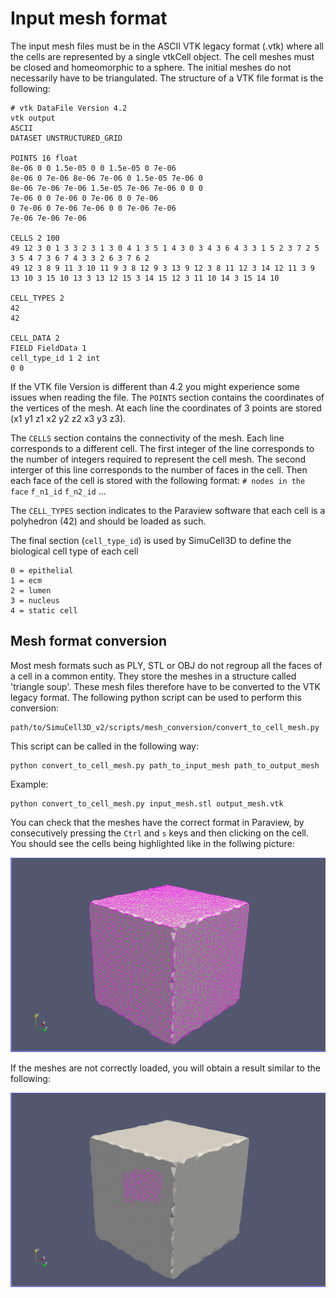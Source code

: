 # Input mesh format

The input mesh files must be in the ASCII VTK legacy format (.vtk) where all the cells are represented by a single vtkCell object. The cell meshes must be closed and homeomorphic to a sphere. The initial meshes do not necessarily have to be triangulated. The structure of a VTK file format is the following:

```
# vtk DataFile Version 4.2
vtk output
ASCII
DATASET UNSTRUCTURED_GRID

POINTS 16 float
8e-06 0 0 1.5e-05 0 0 1.5e-05 0 7e-06 
8e-06 0 7e-06 8e-06 7e-06 0 1.5e-05 7e-06 0 
8e-06 7e-06 7e-06 1.5e-05 7e-06 7e-06 0 0 0 
7e-06 0 0 7e-06 0 7e-06 0 0 7e-06 
0 7e-06 0 7e-06 7e-06 0 0 7e-06 7e-06 
7e-06 7e-06 7e-06 

CELLS 2 100
49 12 3 0 1 3 3 2 3 1 3 0 4 1 3 5 1 4 3 0 3 4 3 6 4 3 3 1 5 2 3 7 2 5 3 5 4 7 3 6 7 4 3 3 2 6 3 7 6 2 
49 12 3 8 9 11 3 10 11 9 3 8 12 9 3 13 9 12 3 8 11 12 3 14 12 11 3 9 13 10 3 15 10 13 3 13 12 15 3 14 15 12 3 11 10 14 3 15 14 10 

CELL_TYPES 2
42
42

CELL_DATA 2
FIELD FieldData 1
cell_type_id 1 2 int
0 0 
```

If the VTK file Version is different than 4.2 you might experience some issues when reading the file. The `POINTS` section contains the coordinates of the vertices of the mesh. At each line the coordinates of 3 points are stored (x1 y1 z1 x2 y2 z2 x3 y3 z3).

The `CELLS` section contains the connectivity of the mesh. Each line corresponds to a different cell. The first integer of the line corresponds to the number of integers required to represent the cell mesh. The second interger of this line corresponds to the number of faces in the cell. Then each face of the cell is stored with the following format: `# nodes in the face` `f_n1_id` `f_n2_id` ...

The `CELL_TYPES`  section indicates to the Paraview software that each cell is a polyhedron (42) and should be loaded as such. 

The final section (`cell_type_id`) is used by SimuCell3D to define the biological cell type of each cell
```
0 = epithelial 
1 = ecm
2 = lumen 
3 = nucleus 
4 = static cell
```


## Mesh format conversion
Most mesh formats such as PLY, STL or OBJ do not regroup all the faces of a cell in a common entity. They store the meshes in a structure called 'triangle soup'. These mesh files therefore have to be converted to the VTK legacy format.
The following python script can be used to perform this conversion:

```
path/to/SimuCell3D_v2/scripts/mesh_conversion/convert_to_cell_mesh.py
```

This script can be called in the following way:

```
python convert_to_cell_mesh.py path_to_input_mesh path_to_output_mesh
```

Example:
``` 
python convert_to_cell_mesh.py input_mesh.stl output_mesh.vtk
```

You can check that the meshes have the correct format in Paraview, by consecutively pressing the `Ctrl` and `s` keys and then clicking on the cell. You should see the cells being highlighted like in the follwing picture:
<p align="center">
    <img src="./img/correct_cell_mesh.png">
</p>

If the meshes are not correctly loaded, you will obtain a result similar to the following:
<p align="center">
    <img src="./img/incorrect_cell_mesh.png">
</p>
